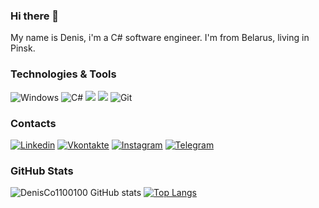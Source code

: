### Hi there 👋 
My name is Denis, i'm a C# software engineer. I'm from Belarus, living in Pinsk.

### Technologies & Tools
![Windows](https://img.shields.io/badge/OS-Windows-42aaff?style=flat-square&logo=Windows&logoColor=ffffff)
![C#](https://img.shields.io/badge/Code-C%23-42aaff?style=flat-square&logo=c-sharp&logoColor=ffffff)
![](https://img.shields.io/badge/Editor-VisualStudio%20-informational?style=flat-square&logo=visual-studio&logoColor=white&color=5194f0)
![](https://img.shields.io/badge/Engine-Unity%20-informational?style=flat-square&logo=unity&logoColor=white&color=5194f0)
![Git](https://img.shields.io/badge/Git-Git-42aaff?style=flat-square&logo=git&logoColor=ffffff)

### Сontacts
[![Linkedin](https://img.shields.io/badge/-Linkedin-42aaff?style=flat-square&logo=linkedin&logoColor=ffffff)](https://www.linkedin.com/in/denis-kozik-6b2a68209/)
[![Vkontakte](https://img.shields.io/badge/-ВК-42aaff?style=flat-square&logo=Vk&logoColor=ffffff)](https://vk.com/id415801903)
[![Instagram](https://img.shields.io/badge/-Instagram-42aaff?style=flat-square&logo=Instagram&logoColor=ffffff)](www.instagram.com/denis_kozik1)
[![Telegram](https://img.shields.io/badge/-Telegram-42aaff?style=flat-square&logo=Telegram&logoColor=ffffff)](https://t.me/DenisKod1)

### GitHub Stats
![DenisCo1100100 GitHub stats](https://github-readme-stats.vercel.app/api?username=DenisCo1100100&hide=contribs,prs,issues&show_icons=true&theme=dark) [![Top Langs](https://github-readme-stats.vercel.app/api/top-langs/?username=DenisCo1100100&layout=compact&theme=dark)](https://github.com/DenisCo1100100/github-readme-stats)
<!--
**DenisCo1100100/DenisCo1100100** is a ✨ _special_ ✨ repository because its `README.md` (this file) appears on your GitHub profile.
